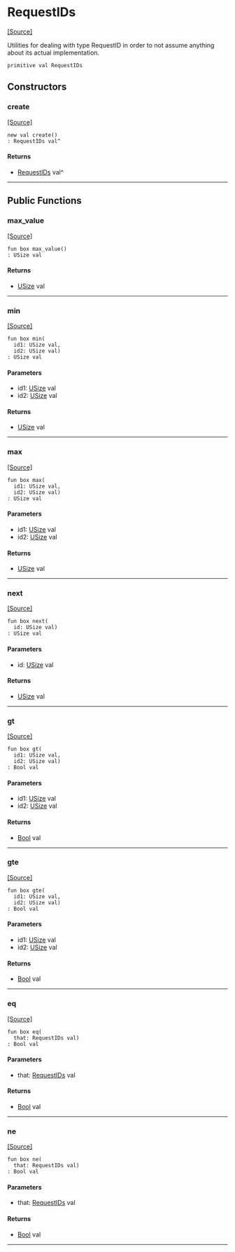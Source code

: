 # RequestIDs
<span class="source-link">[[Source]](src/http_server/request_ids.md#L5)</span>

Utilities for dealing with type RequestID
in order to not assume anything about its actual implementation.


```pony
primitive val RequestIDs
```

## Constructors

### create
<span class="source-link">[[Source]](src/http_server/request_ids.md#L5)</span>


```pony
new val create()
: RequestIDs val^
```

#### Returns

* [RequestIDs](http_server-RequestIDs.md) val^

---

## Public Functions

### max_value
<span class="source-link">[[Source]](src/http_server/request_ids.md#L10)</span>


```pony
fun box max_value()
: USize val
```

#### Returns

* [USize](builtin-USize.md) val

---

### min
<span class="source-link">[[Source]](src/http_server/request_ids.md#L13)</span>


```pony
fun box min(
  id1: USize val,
  id2: USize val)
: USize val
```
#### Parameters

*   id1: [USize](builtin-USize.md) val
*   id2: [USize](builtin-USize.md) val

#### Returns

* [USize](builtin-USize.md) val

---

### max
<span class="source-link">[[Source]](src/http_server/request_ids.md#L15)</span>


```pony
fun box max(
  id1: USize val,
  id2: USize val)
: USize val
```
#### Parameters

*   id1: [USize](builtin-USize.md) val
*   id2: [USize](builtin-USize.md) val

#### Returns

* [USize](builtin-USize.md) val

---

### next
<span class="source-link">[[Source]](src/http_server/request_ids.md#L18)</span>


```pony
fun box next(
  id: USize val)
: USize val
```
#### Parameters

*   id: [USize](builtin-USize.md) val

#### Returns

* [USize](builtin-USize.md) val

---

### gt
<span class="source-link">[[Source]](src/http_server/request_ids.md#L21)</span>


```pony
fun box gt(
  id1: USize val,
  id2: USize val)
: Bool val
```
#### Parameters

*   id1: [USize](builtin-USize.md) val
*   id2: [USize](builtin-USize.md) val

#### Returns

* [Bool](builtin-Bool.md) val

---

### gte
<span class="source-link">[[Source]](src/http_server/request_ids.md#L24)</span>


```pony
fun box gte(
  id1: USize val,
  id2: USize val)
: Bool val
```
#### Parameters

*   id1: [USize](builtin-USize.md) val
*   id2: [USize](builtin-USize.md) val

#### Returns

* [Bool](builtin-Bool.md) val

---

### eq
<span class="source-link">[[Source]](src/http_server/request_ids.md#L10)</span>


```pony
fun box eq(
  that: RequestIDs val)
: Bool val
```
#### Parameters

*   that: [RequestIDs](http_server-RequestIDs.md) val

#### Returns

* [Bool](builtin-Bool.md) val

---

### ne
<span class="source-link">[[Source]](src/http_server/request_ids.md#L10)</span>


```pony
fun box ne(
  that: RequestIDs val)
: Bool val
```
#### Parameters

*   that: [RequestIDs](http_server-RequestIDs.md) val

#### Returns

* [Bool](builtin-Bool.md) val

---

